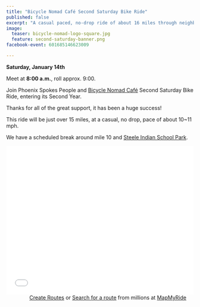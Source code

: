 ```yaml
---
title: "Bicycle Nomad Café Second Saturday Bike Ride"
published: false
excerpt: "A casual paced, no-drop ride of about 16 miles through neighborhoods and on bicycle infrastructure on the east side of town"
image:
  teaser: bicycle-nomad-logo-square.jpg
  feature: second-saturday-banner.png
facebook-event: 601685146623009

---
```


**Saturday, January 14th**

Meet at **8:00 a.m.**, roll approx. 9:00.

Join Phoenix Spokes People and [Bicycle Nomad Café](http://www.thevelo.com/cafe.html) Second Saturday Bike Ride, entering its Second Year.

Thanks for all of the great support, it has been a huge success!

This ride will be just over 15 miles, at a casual, no drop, pace of about 10~11 mph.

We have a scheduled break around mile 10 and [Steele Indian School Park](https://www.phoenix.gov/parks/parks/alphabetical/s-parks/steele-indian-school).

<iframe id="mapmyfitness_route" src="//snippets.mapmycdn.com/routes/view/embedded/1411542802?width=600&height=400&&line_color=E60f0bdb&rgbhex=DB0B0E&distance_markers=0&unit_type=imperial&map_mode=ROADMAP&last_updated=2017-01-12T21:49:11-07:00" height="400px" width="100%" frameborder="0"></iframe><div style="text-align: right; padding-right: 20px;">
                    <a target="_blank" rel="noopener noreferrer" href="http://www.mapmyride.com/routes/create/">Create Routes</a>
                    or <a href="http://www.mapmyride.com/routes/">Search for a route</a>
                    from millions at <a href="http://www.mapmyride.com">MapMyRide</a>
                </div>
